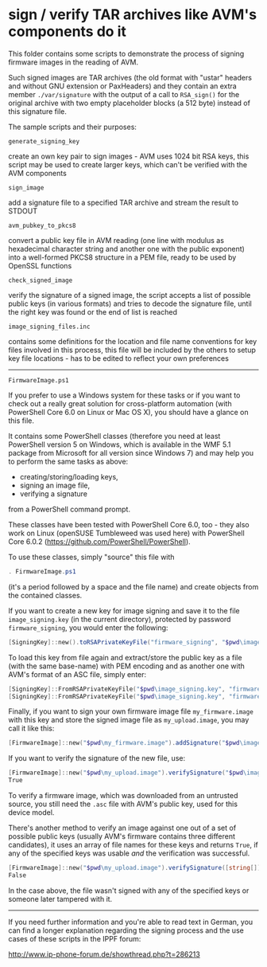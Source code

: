 # sign / verify TAR archives like AVM's components do it

This folder contains some scripts to demonstrate the process of signing firmware images in the reading of AVM.

Such signed images are TAR archives (the old format with "ustar" headers and without GNU extension or PaxHeaders)
and they contain an extra member `./var/signature` with the output of a call to `RSA_sign()` for the original archive
with two empty placeholder blocks (a 512 byte) instead of this signature file.

The sample scripts and their purposes:

`generate_signing_key`

create an own key pair to sign images - AVM uses 1024 bit RSA keys, this script may be used to create larger keys, which can't
be verified with the AVM components

`sign_image`

add a signature file to a specified TAR archive and stream the result to STDOUT

`avm_pubkey_to_pkcs8`

convert a public key file in AVM reading (one line with modulus as hexadecimal character string and another one with the public
exponent) into a well-formed PKCS8 structure in a PEM file, ready to be used by OpenSSL functions

`check_signed_image`

verify the signature of a signed image, the script accepts a list of possible public keys (in various formats) and tries to
decode the signature file, until the right key was found or the end of list is reached

`image_signing_files.inc`

contains some definitions for the location and file name conventions for key files involved in this process, this file will
be included by the others to setup key file locations - has to be edited to reflect your own preferences

---

`FirmwareImage.ps1`

If you prefer to use a Windows system for these tasks or if you want to check out a really great solution for cross-platform automation (with PowerShell Core 6.0 on Linux or Mac OS X), you should have a glance on this file.

It contains some PowerShell classes (therefore you need at least PowerShell version 5 on Windows, which is available in the WMF 5.1 package from Microsoft for all version since Windows 7) and may help you to perform the same tasks as above:

- creating/storing/loading keys,
- signing an image file,
- verifying a signature

from a PowerShell command prompt.

These classes have been tested with PowerShell Core 6.0, too - they also work on Linux (openSUSE Tumbleweed was used here) with PowerShell Core 6.0.2 (<https://github.com/PowerShell/PowerShell>).

To use these classes, simply "source" this file with

```Powershell
. FirmwareImage.ps1
```

(it's a period followed by a space and the file name) and create objects from the contained classes.

If you want to create a new key for image signing and save it to the file `image_signing.key` (in the current directory), protected by password `firmware_signing`, you would enter the following:

```Powershell
[SigningKey]::new().toRSAPrivateKeyFile("firmware_signing", "$pwd\image_signing.key")
```

To load this key from file again and extract/store the public key as a file (with the same base-name) with PEM encoding and as another one with AVM's format of an ASC file, simply enter:

```Powershell
[SigningKey]::FromRSAPrivateKeyFile("$pwd\image_signing.key", "firmware_signing").toRSAPublicKeyFile("$pwd\image_signing.pem")
[SigningKey]::FromRSAPrivateKeyFile("$pwd\image_signing.key", "firmware_signing").toASCFile("$pwd\image_signing.asc")
```

Finally, if you want to sign your own firmware image file `my_firmware.image` with this key and store the signed image file as `my_upload.image`, you may call it like this:

```Powershell
[FirmwareImage]::new("$pwd\my_firmware.image").addSignature("$pwd\image_signing.key", "firmware_signing", "$pwd\my_upload.image")
```

If you want to verify the signature of the new file, use:

```Powershell
[FirmwareImage]::new("$pwd\my_upload.image").verifySignature("$pwd\image_signing.asc")
True
```

To verify a firmware image, which was downloaded from an untrusted source, you still need the `.asc` file with AVM's public key, used for this device model.

There's another method to verify an image against one out of a set of possible public keys (usually AVM's firmware contains three different candidates), it uses an array of file names for these keys and returns `True`, if any of the specified keys was usable *and* the verification was successful.

```Powershell
[FirmwareImage]::new("$pwd\my_upload.image").verifySignature([string[]] @("$pwd\avm_firmware_public_key1", "$pwd\avm_firmware_public_key2", "$pwd\avm_firmware_public_key3"))
False
```

In the case above, the file wasn't signed with any of the specified keys or someone later tampered with it.

---

If you need further information and you're able to read text in German, you can find a longer explanation regarding the signing
process and the use cases of these scripts in the IPPF forum:

<http://www.ip-phone-forum.de/showthread.php?t=286213>
